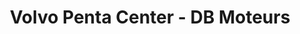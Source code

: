 ---
title: "Volvo Penta Center - DB Moteurs"
url: /dunkerque/volvo-penta-center-db-moteurs/
shop: Allgemein
---